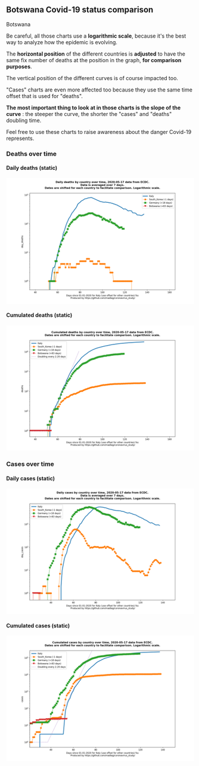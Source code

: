 ## Botswana Covid-19 status comparison 

Botswana



Be careful, all those charts use a **logarithmic scale**, because it's the best way to analyze how the epidemic is evolving.
 
The **horizontal position** of the different countries is **adjusted** to have the same fix number of deaths at the position in the graph, **for comparison purposes**.

The vertical position of the different curves is of course impacted too.

"Cases" charts are even more affected too because they use the same time offset that is used for "deaths".

**The most important thing to look at in those charts is the slope of the curve** : the steeper the curve, the shorter the "cases" and "deaths" doubling time.

Feel free to use these charts to raise awareness about the danger Covid-19 represents. 


 
### Deaths over time
 
#### Daily deaths (static)
![Botswana covid-19 daily deaths static chart](https://raw.githubusercontent.com/madlag/coronavirus_study/master/notebooks/graphs/2020-05-17/countries/Botswana/2020-05-17_Botswana_day_deaths.png "Botswana covid-19 day_deaths static chart")   
 
#### Cumulated deaths (static)
![Botswana covid-19 cumulated deaths static chart](https://raw.githubusercontent.com/madlag/coronavirus_study/master/notebooks/graphs/2020-05-17/countries/Botswana/2020-05-17_Botswana_deaths.png "Botswana covid-19 deaths static chart")   

 
### Cases over time
 
#### Daily cases (static)
![Botswana covid-19 daily cases static chart](https://raw.githubusercontent.com/madlag/coronavirus_study/master/notebooks/graphs/2020-05-17/countries/Botswana/2020-05-17_Botswana_day_cases.png "Botswana covid-19 day_cases static chart")   
 
#### Cumulated cases (static)
![Botswana covid-19 cumulated cases static chart](https://raw.githubusercontent.com/madlag/coronavirus_study/master/notebooks/graphs/2020-05-17/countries/Botswana/2020-05-17_Botswana_cases.png "Botswana covid-19 cases static chart")   

